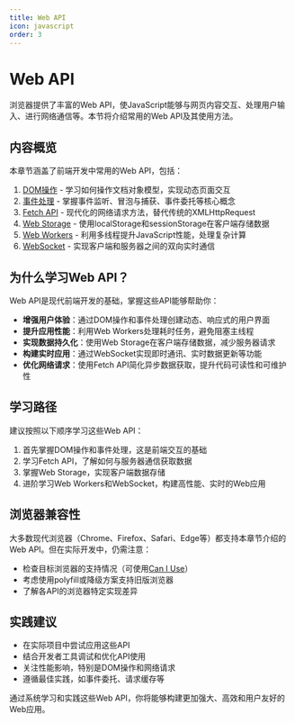 ```yaml
---
title: Web API
icon: javascript
order: 3
---
```


# Web API

浏览器提供了丰富的Web API，使JavaScript能够与网页内容交互、处理用户输入、进行网络通信等。本节将介绍常用的Web API及其使用方法。

## 内容概览

本章节涵盖了前端开发中常用的Web API，包括：

1. [DOM操作](./2.3.1-DOM操作.md) - 学习如何操作文档对象模型，实现动态页面交互
2. [事件处理](./2.3.2-事件处理.md) - 掌握事件监听、冒泡与捕获、事件委托等核心概念
3. [Fetch API](./2.3.3-Fetch%20API.md) - 现代化的网络请求方法，替代传统的XMLHttpRequest
4. [Web Storage](./2.3.4-Web%20Storage.md) - 使用localStorage和sessionStorage在客户端存储数据
5. [Web Workers](./2.3.5-Web%20Workers.md) - 利用多线程提升JavaScript性能，处理复杂计算
6. [WebSocket](./2.3.6-WebSocket.md) - 实现客户端和服务器之间的双向实时通信

## 为什么学习Web API？

Web API是现代前端开发的基础，掌握这些API能够帮助你：

- **增强用户体验**：通过DOM操作和事件处理创建动态、响应式的用户界面
- **提升应用性能**：利用Web Workers处理耗时任务，避免阻塞主线程
- **实现数据持久化**：使用Web Storage在客户端存储数据，减少服务器请求
- **构建实时应用**：通过WebSocket实现即时通讯、实时数据更新等功能
- **优化网络请求**：使用Fetch API简化异步数据获取，提升代码可读性和可维护性

## 学习路径

建议按照以下顺序学习这些Web API：

1. 首先掌握DOM操作和事件处理，这是前端交互的基础
2. 学习Fetch API，了解如何与服务器通信获取数据
3. 掌握Web Storage，实现客户端数据存储
4. 进阶学习Web Workers和WebSocket，构建高性能、实时的Web应用

## 浏览器兼容性

大多数现代浏览器（Chrome、Firefox、Safari、Edge等）都支持本章节介绍的Web API。但在实际开发中，仍需注意：

- 检查目标浏览器的支持情况（可使用[Can I Use](https://caniuse.com/)）
- 考虑使用polyfill或降级方案支持旧版浏览器
- 了解各API的浏览器特定实现差异

## 实践建议

- 在实际项目中尝试应用这些API
- 结合开发者工具调试和优化API使用
- 关注性能影响，特别是DOM操作和网络请求
- 遵循最佳实践，如事件委托、请求缓存等

通过系统学习和实践这些Web API，你将能够构建更加强大、高效和用户友好的Web应用。